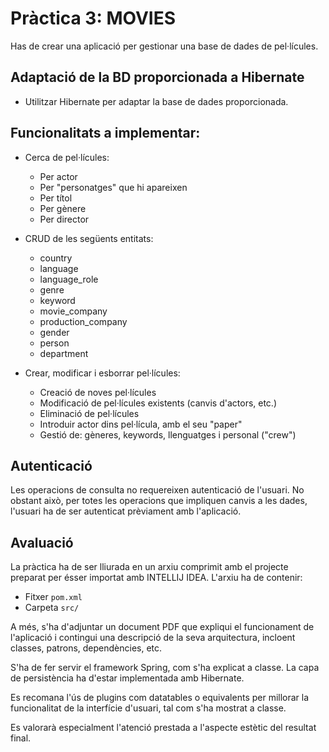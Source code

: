 # Pràctica 3: MOVIES

Has de crear una aplicació per gestionar una base de dades de pel·lícules.

## Adaptació de la BD proporcionada a Hibernate
- Utilitzar Hibernate per adaptar la base de dades proporcionada.

## Funcionalitats a implementar:
- Cerca de pel·lícules:
    - Per actor
    - Per "personatges" que hi apareixen
    - Per títol
    - Per gènere
    - Per director

- CRUD de les següents entitats:
    - country
    - language
    - language_role
    - genre
    - keyword
    - movie_company
    - production_company
    - gender
    - person
    - department

- Crear, modificar i esborrar pel·lícules:
    - Creació de noves pel·lícules
    - Modificació de pel·lícules existents (canvis d'actors, etc.)
    - Eliminació de pel·lícules
    - Introduir actor dins pel·lícula, amb el seu "paper"
    - Gestió de: gèneres, keywords, llenguatges i personal ("crew")

## Autenticació
Les operacions de consulta no requereixen autenticació de l'usuari. No obstant això, per totes les operacions que impliquen canvis a les dades, l'usuari ha de ser autenticat prèviament amb l'aplicació.

## Avaluació
La pràctica ha de ser lliurada en un arxiu comprimit amb el projecte preparat per ésser importat amb INTELLIJ IDEA. L'arxiu ha de contenir:
- Fitxer `pom.xml`
- Carpeta `src/`

A més, s'ha d'adjuntar un document PDF que expliqui el funcionament de l'aplicació i contingui una descripció de la seva arquitectura, incloent classes, patrons, dependències, etc.

S'ha de fer servir el framework Spring, com s'ha explicat a classe. La capa de persistència ha d'estar implementada amb Hibernate.

Es recomana l'ús de plugins com datatables o equivalents per millorar la funcionalitat de la interfície d'usuari, tal com s'ha mostrat a classe.

Es valorarà especialment l'atenció prestada a l'aspecte estètic del resultat final.